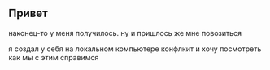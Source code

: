 ## Привет

наконец-то у меня получилось. ну и пришлось же мне повозиться

я создал у себя на локальном компьютере конфлкит и хочу посмотреть как мы с этим справимся

